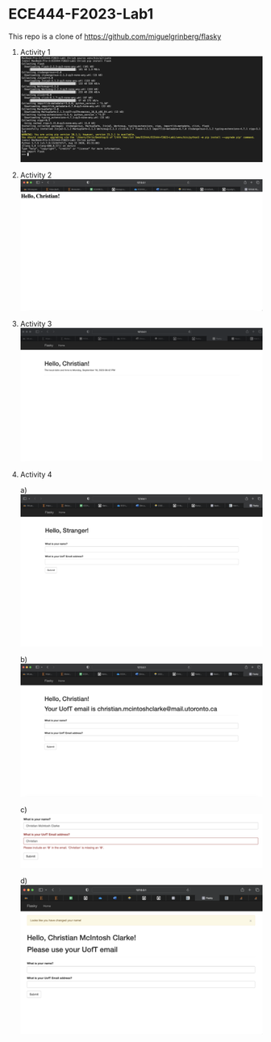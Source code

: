 # ECE444-F2023-Lab1
This repo is a clone of https://github.com/miguelgrinberg/flasky

1) Activity 1
![alt text](https://github.com/ChrisClarke246/ECE444-F2023-Lab1/blob/main/images/flask_installation.png)


2) Activity 2
![alt text](https://github.com/ChrisClarke246/ECE444-F2023-Lab1/blob/main/images/app_shows_name.png)


3) Activity 3
![alt text](https://github.com/ChrisClarke246/ECE444-F2023-Lab1/blob/main/images/activity3_complete.png)


4) Activity 4

   a)
   ![alt text](https://github.com/ChrisClarke246/ECE444-F2023-Lab1/blob/main/images/4a.png)

   b)
   ![alt text](https://github.com/ChrisClarke246/ECE444-F2023-Lab1/blob/main/images/4b.png)

   c)
   ![alt text](https://github.com/ChrisClarke246/ECE444-F2023-Lab1/blob/main/images/4c.png)

   d)
   ![alt text](https://github.com/ChrisClarke246/ECE444-F2023-Lab1/blob/main/images/4d.png)

